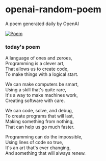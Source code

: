 
# openai-random-poem
 A poem generated daily by OpenAI

[![Poem](https://github.com/fbiego/openai-random-poem/actions/workflows/main.yml/badge.svg)](https://github.com/fbiego/openai-random-poem/actions/workflows/main.yml)

### today's poem  
  
A language of ones and zeroes,  
Programming is a clever art,  
That allows us to create code,  
To make things with a logical start.  
  
We can make computers be smart,  
Using a skill that's quite rare,  
It's a way to make machines work,  
Creating software with care.  
  
We can code, solve, and debug,  
To create programs that will last,  
Making something from nothing,  
That can help us go much faster.  
  
Programming can do the impossible,  
Using lines of code so true,  
It's an art that's ever changing,  
And something that will always renew.